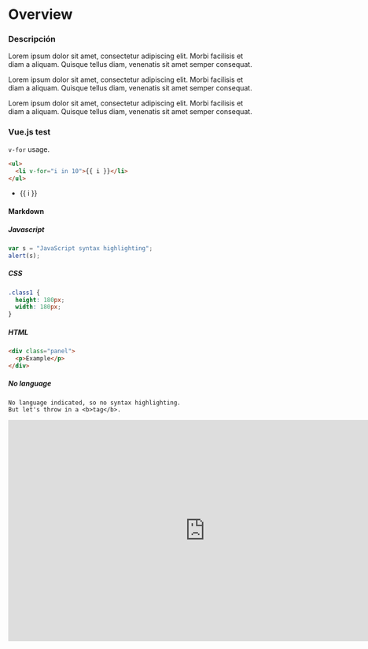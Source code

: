 # Overview

### Descripción

Lorem ipsum dolor sit amet, consectetur adipiscing elit. Morbi facilisis et diam a aliquam. Quisque tellus diam, venenatis sit amet semper consequat.

Lorem ipsum dolor sit amet, consectetur adipiscing elit. Morbi facilisis et diam a aliquam. Quisque tellus diam, venenatis sit amet semper consequat.

Lorem ipsum dolor sit amet, consectetur adipiscing elit. Morbi facilisis et diam a aliquam. Quisque tellus diam, venenatis sit amet semper consequat.

### Vue.js test

`v-for` usage.

```html
<ul>
  <li v-for="i in 10">{{ i }}</li>
</ul>
```

<ul>
  <li v-for="i in 10">{{ i }}</li>
</ul>


#### Markdown

##### Javascript

```javascript
var s = "JavaScript syntax highlighting";
alert(s);
```
 
##### CSS

```css
.class1 {
  height: 180px;
  width: 180px;
}
```

##### HTML

```html
<div class="panel">
  <p>Example</p>
</div>
```

##### No language
 
```
No language indicated, so no syntax highlighting. 
But let's throw in a <b>tag</b>.
```

<iframe style="border: none;" width="800" height="450" src="https://www.figma.com/embed?embed_host=share&url=https%3A%2F%2Fwww.figma.com%2Ffile%2Fc1HgzKtajyFy30q7v4OTwiEL%2FSwanix-Icons%3Fnode-id%3D0%253A1" allowfullscreen></iframe>
